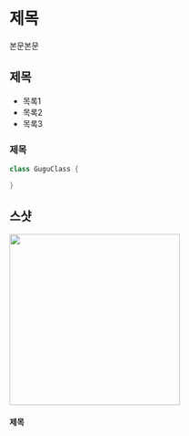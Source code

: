 # 제목
본문본문

## 제목

- 목록1
- 목록2
- 목록3

### 제목
``` java
class GuguClass {

}
```
## 스샷

<img src = "https://github.com/user-attachments/assets/7cc03654-109f-44ce-a2b3-13c37ee0f75b" width = "300"/>


#### 제목
